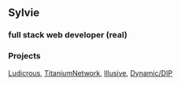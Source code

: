 ## Sylvie

### full stack web developer (real)

### Projects
[Ludicrous](https://github.com/titaniumnetwork-dev/ludicrous), [TitaniumNetwork](https://github.com/titaniumnetwork-dev), [Illusive](https://github.com/illusive-dev), [Dynamic/DIP](https://github.com/dynamic-interception-proxy)
